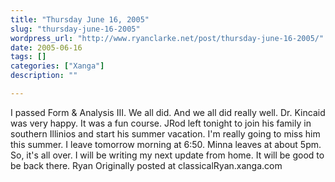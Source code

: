 ```yaml
---
title: "Thursday June 16, 2005"
slug: "thursday-june-16-2005"
wordpress_url: "http://www.ryanclarke.net/post/thursday-june-16-2005/"
date: 2005-06-16
tags: []
categories: ["Xanga"]
description: ""

---
```


I passed Form & Analysis III. We all did. And we all did really well. Dr. Kincaid was very happy. It was a fun course. JRod left tonight to join his family in southern Illinios and start his summer vacation. I'm really going to miss him this summer. I leave tomorrow morning at 6:50. Minna leaves at about 5pm. So, it's all over. I will be writing my next update from home. It will be good to be back there.
 Ryan
Originally posted at classicalRyan.xanga.com
